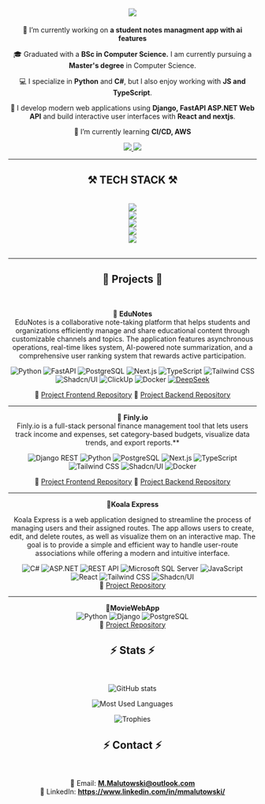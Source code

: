 <h1 align="center">
    <img src="https://readme-typing-svg.herokuapp.com/?font=Righteous&size=35&center=true&vCenter=true&width=500&height=70&duration=4000&lines=Hi+There!+👋;+I'm+Maciej+Małutowski!;" />
</h1>



<div align="center">
 
 🔭 I’m currently working on **a student notes managment app with ai features**

 🎓  Graduated with a **BSc in Computer Science.** I am currently pursuing a **Master's degree** in Computer Science.

💻 I specialize in **Python** and **C#**, but I also enjoy working with **JS and TypeScript**.

🚀 I develop modern web applications using **Django, FastAPI ASP.NET Web API** and build interactive user interfaces with **React and nextjs**. 
 
 🌱 I’m currently learning **CI/CD, AWS**

 </div>
 
<div align="center"> 
  <a href="mailto:M.Malutowski@outlook.com">
    <img src="https://img.shields.io/badge/Outlook-333333?style=for-the-badge&logo=gmail&logoColor=blue" />
  </a>
  <a href="https://www.linkedin.com/in/mmalutowski" target="_blank">
    <img src="https://img.shields.io/badge/LinkedIn-0077B5?style=for-the-badge&logo=linkedin&logoColor=white" target="_blank" />
  </a>

</div>

 <hr/>

<h2 align="center">⚒️ TECH STACK ⚒️</h2>
<br/>
<div align="center">
<img src="https://skillicons.dev/icons?i=python,cs,javascript,typescript" /><br>
    <img src="https://skillicons.dev/icons?i=fastapi,django,dotnet,nextjs,react" /><br>
    <img src="https://skillicons.dev/icons?i=postgresql,mysql,mongo" /><br>
    <img src="https://skillicons.dev/icons?i=docker,git,github" /><br>
    <img src="https://skillicons.dev/icons?i=vscode,visualstudio,rider,pycharm" /><br>
</div>

<br/>
<hr/>

<h2 align="center">📌 Projects 📌</h2> 
<br>
<div align="center">

📌 **EduNotes**  
EduNotes is a collaborative note-taking platform that helps students and organizations efficiently manage and share educational content through customizable channels and topics. The application features asynchronous operations, real-time likes system, AI-powered note summarization, and a comprehensive user ranking system that rewards active participation.

![Python](https://img.shields.io/badge/Python-3776AB?style=for-the-badge&logo=python&logoColor=white)
![FastAPI](https://img.shields.io/badge/FastAPI-009688?style=for-the-badge&logo=fastapi&logoColor=white)
![PostgreSQL](https://img.shields.io/badge/PostgreSQL-336791?style=for-the-badge&logo=postgresql&logoColor=white)
![Next.js](https://img.shields.io/badge/Next.js-000?logo=nextdotjs&logoColor=white)
![TypeScript](https://img.shields.io/badge/TypeScript-3178C6?style=for-the-badge&logo=typescript&logoColor=white)
![Tailwind CSS](https://img.shields.io/badge/Tailwind_CSS-38B2AC?style=for-the-badge&logo=tailwind-css&logoColor=white)
![Shadcn/UI](https://img.shields.io/badge/Shadcn/UI-000000?style=for-the-badge)
![ClickUp](https://img.shields.io/badge/ClickUp-7B68EE?style=for-the-badge&logo=clickup&logoColor=white)
![Docker](https://img.shields.io/badge/Docker-2496ED?style=for-the-badge&logo=docker&logoColor=white)
[![DeepSeek](https://img.shields.io/badge/DeepSeek-%23007ACC?logo=deepseek&logoColor=white)](https://deepseek.com)




📂 [Project Frontend Repository](https://github.com/AleeN1337/EduNotes)
📂 [Project Backend Repository](https://github.com/Drawcris/EduNotes_API)

<hr/>

📌 **Finly.io**  
 Finly.io is a full-stack personal finance management tool that lets users track income and expenses, set category-based budgets, visualize data trends, and export reports.**

![Django REST](https://img.shields.io/badge/Django%20REST-092E20?logo=django&logoColor=white)
![Python](https://img.shields.io/badge/Python-3776AB?style=for-the-badge&logo=python&logoColor=white)
![PostgreSQL](https://img.shields.io/badge/PostgreSQL-336791?style=for-the-badge&logo=postgresql&logoColor=white)
![Next.js](https://img.shields.io/badge/Next.js-000?logo=nextdotjs&logoColor=white)
![TypeScript](https://img.shields.io/badge/TypeScript-3178C6?style=for-the-badge&logo=typescript&logoColor=white)
![Tailwind CSS](https://img.shields.io/badge/Tailwind_CSS-38B2AC?style=for-the-badge&logo=tailwind-css&logoColor=white)
![Shadcn/UI](https://img.shields.io/badge/Shadcn/UI-000000?style=for-the-badge) 
![Docker](https://img.shields.io/badge/Docker-2496ED?style=for-the-badge&logo=docker&logoColor=white)

📂 [Project Frontend Repository](https://github.com/Drawcris/Finly-Front)
📂 [Project Backend Repository](https://github.com/Drawcris/Finly_API)

<hr/>

📌**Koala Express**

Koala Express is a web application designed to streamline the process of managing users and their assigned routes. The app allows users to create, edit, and delete routes, as well as visualize them on an interactive map. The goal is to provide a simple and efficient way to handle user-route associations while offering a modern and intuitive interface.

![C#](https://img.shields.io/badge/C%23-239120?style=for-the-badge&logo=c-sharp&logoColor=white) 
![ASP.NET](https://img.shields.io/badge/ASP.NET-5C2D91?style=for-the-badge&logo=.net&logoColor=white)
![REST API](https://img.shields.io/badge/REST%20API-005571?style=for-the-badge)
![Microsoft SQL Server](https://img.shields.io/badge/Microsoft_SQL_Server-2019-blue?logo=microsoftsqlserver&logoColor=white
)
![JavaScript](https://img.shields.io/badge/JavaScript-F7DF1E?style=for-the-badge&logo=javascript&logoColor=black)  
![React](https://img.shields.io/badge/React-61DAFB?style=for-the-badge&logo=react&logoColor=white)
![Tailwind CSS](https://img.shields.io/badge/Tailwind_CSS-38B2AC?style=for-the-badge&logo=tailwind-css&logoColor=white)
![Shadcn/UI](https://img.shields.io/badge/Shadcn/UI-000000?style=for-the-badge) <br>
📂 [Project Repository](https://github.com/Drawcris/GeoLocationAPI1.0)

<hr/>

📌**MovieWebApp** <br>
![Python](https://img.shields.io/badge/Python-3776AB?style=for-the-badge&logo=python&logoColor=white)
![Django](https://img.shields.io/badge/Django-092E20?style=for-the-badge&logo=django&logoColor=white)
![PostgreSQL](https://img.shields.io/badge/PostgreSQL-336791?style=for-the-badge&logo=postgresql&logoColor=white) <br>
📂 [Project Repository](https://github.com/Drawcris/MoviesWebApp)


<h2 align="center">⚡ Stats ⚡</h2> 
<br>
<div align="center">
<p align="center">
  <img src="https://github-readme-stats.vercel.app/api?username=Drawcris&show_icons=true&theme=tokyonight&count_private=true" alt="GitHub stats" />
</p>

<p align="center">
  <img src="https://github-readme-stats.vercel.app/api/top-langs/?username=Drawcris&layout=compact&theme=tokyonight&langs_count=10&hide=jupyter%20notebook" alt="Most Used Languages" />
</p>

<p align="center">
  <img src="https://github-profile-trophy.vercel.app/?username=Drawcris&theme=tokyonight&no-frame=true&margin-w=15" alt="Trophies" />
</p>
</div>

<h2 align="center">⚡ Contact ⚡</h2>
<br>
<div align=center>

📧 Email: **M.Malutowski@outlook.com**  
🔗 LinkedIn: **https://www.linkedin.com/in/mmalutowski/**
</div>
